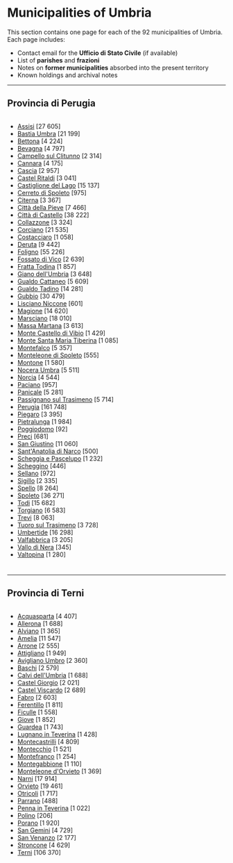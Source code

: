 # Municipalities of Umbria

This section contains one page for each of the 92 municipalities of Umbria.  
Each page includes:  
- Contact email for the **Ufficio di Stato Civile** (if available)  
- List of **parishes** and **frazioni**  
- Notes on **former municipalities** absorbed into the present territory  
- Known holdings and archival notes  

---

## Provincia di Perugia

<div style="display:grid; grid-template-columns:repeat(auto-fill,minmax(250px,1fr)); gap:.25rem .75rem; list-style:none; padding:0; margin:0 0 1.5rem;">

- [Assisi](muni_pages/assisi.md) [27 605]  
- [Bastia Umbra](muni_pages/bastia_umbra.md) [21 199]  
- [Bettona](muni_pages/bettona.md) [4 224]  
- [Bevagna](muni_pages/bevagna.md) [4 797]  
- [Campello sul Clitunno](muni_pages/campello_sul_clitunno.md) [2 314]  
- [Cannara](muni_pages/cannara.md) [4 175]  
- [Cascia](muni_pages/cascia.md) [2 957]  
- [Castel Ritaldi](muni_pages/castel_ritaldi.md) [3 041]  
- [Castiglione del Lago](muni_pages/castiglione_del_lago.md) [15 137]  
- [Cerreto di Spoleto](muni_pages/cerreto_di_spoleto.md) [975]  
- [Citerna](muni_pages/citerna.md) [3 367]  
- [Città della Pieve](muni_pages/citta_della_pieve.md) [7 466]  
- [Città di Castello](muni_pages/citta_di_castello.md) [38 222]  
- [Collazzone](muni_pages/collazzone.md) [3 324]  
- [Corciano](muni_pages/corciano.md) [21 535]  
- [Costacciaro](muni_pages/costacciaro.md) [1 058]  
- [Deruta](muni_pages/deruta.md) [9 442]  
- [Foligno](muni_pages/foligno.md) [55 226]  
- [Fossato di Vico](muni_pages/fossato_di_vico.md) [2 639]  
- [Fratta Todina](muni_pages/fratta_todina.md) [1 857]  
- [Giano dell'Umbria](muni_pages/giano_dell_umbria.md) [3 648]  
- [Gualdo Cattaneo](muni_pages/gualdo_cattaneo.md) [5 609]  
- [Gualdo Tadino](muni_pages/gualdo_tadino.md) [14 281]  
- [Gubbio](muni_pages/gubbio.md) [30 479]  
- [Lisciano Niccone](muni_pages/lisciano_niccone.md) [601]  
- [Magione](muni_pages/magione.md) [14 620]  
- [Marsciano](muni_pages/marsciano.md) [18 010]  
- [Massa Martana](muni_pages/massa_martana.md) [3 613]  
- [Monte Castello di Vibio](muni_pages/monte_castello_di_vibio.md) [1 429]  
- [Monte Santa Maria Tiberina](muni_pages/monte_santa_maria_tiberina.md) [1 085]  
- [Montefalco](muni_pages/montefalco.md) [5 357]  
- [Monteleone di Spoleto](muni_pages/monteleone_di_spoleto.md) [555]  
- [Montone](muni_pages/montone.md) [1 580]  
- [Nocera Umbra](muni_pages/nocera_umbra.md) [5 511]  
- [Norcia](muni_pages/norcia.md) [4 544]  
- [Paciano](muni_pages/paciano.md) [957]  
- [Panicale](muni_pages/panicale.md) [5 281]  
- [Passignano sul Trasimeno](muni_pages/passignano_sul_trasimeno.md) [5 714]  
- [Perugia](muni_pages/perugia.md) [161 748]  
- [Piegaro](muni_pages/piegaro.md) [3 395]  
- [Pietralunga](muni_pages/pietralunga.md) [1 984]  
- [Poggiodomo](muni_pages/poggiodomo.md) [92]  
- [Preci](muni_pages/preci.md) [681]  
- [San Giustino](muni_pages/san_giustino.md) [11 060]  
- [Sant'Anatolia di Narco](muni_pages/sant_anatolia_di_narco.md) [500]  
- [Scheggia e Pascelupo](muni_pages/scheggia_e_pascelupo.md) [1 232]  
- [Scheggino](muni_pages/scheggino.md) [446]  
- [Sellano](muni_pages/sellano.md) [972]  
- [Sigillo](muni_pages/sigillo.md) [2 335]  
- [Spello](muni_pages/spello.md) [8 264]  
- [Spoleto](muni_pages/spoleto.md) [36 271]  
- [Todi](muni_pages/todi.md) [15 682]  
- [Torgiano](muni_pages/torgiano.md) [6 583]  
- [Trevi](muni_pages/trevi.md) [8 063]  
- [Tuoro sul Trasimeno](muni_pages/tuoro_sul_trasimeno.md) [3 728]  
- [Umbertide](muni_pages/umbertide.md) [16 298]  
- [Valfabbrica](muni_pages/valfabbrica.md) [3 205]  
- [Vallo di Nera](muni_pages/vallo_di_nera.md) [345]  
- [Valtopina](muni_pages/valtopina.md) [1 280]  
</div>

---

## Provincia di Terni  

<div style="display:grid; grid-template-columns:repeat(auto-fill,minmax(250px,1fr)); gap:.25rem .75rem; list-style:none; padding:0; margin:0 0 1.5rem;">


- [Acquasparta](muni_pages/acquasparta.md) [4 407]  
- [Allerona](muni_pages/allerona.md) [1 688]  
- [Alviano](muni_pages/alviano.md) [1 365]  
- [Amelia](muni_pages/amelia.md) [11 547]  
- [Arrone](muni_pages/arrone.md) [2 555]  
- [Attigliano](muni_pages/attigliano.md) [1 949]  
- [Avigliano Umbro](muni_pages/avigliano_umbro.md) [2 360]  
- [Baschi](muni_pages/baschi.md) [2 579]  
- [Calvi dell'Umbria](muni_pages/calvi_dell_umbria.md) [1 688]  
- [Castel Giorgio](muni_pages/castel_giorgio.md) [2 021]  
- [Castel Viscardo](muni_pages/castel_viscardo.md) [2 689]  
- [Fabro](muni_pages/fabro.md) [2 603]  
- [Ferentillo](muni_pages/ferentillo.md) [1 811]  
- [Ficulle](muni_pages/ficulle.md) [1 558]  
- [Giove](muni_pages/giove.md) [1 852]  
- [Guardea](muni_pages/guardea.md) [1 743]  
- [Lugnano in Teverina](muni_pages/lugnano_in_teverina.md) [1 428]  
- [Montecastrilli](muni_pages/montecastrilli.md) [4 809]  
- [Montecchio](muni_pages/montecchio.md) [1 521]  
- [Montefranco](muni_pages/montefranco.md) [1 254]  
- [Montegabbione](muni_pages/montegabbione.md) [1 110]  
- [Monteleone d'Orvieto](muni_pages/monteleone_dorvieto.md) [1 369]  
- [Narni](muni_pages/narni.md) [17 914]  
- [Orvieto](muni_pages/orvieto.md) [19 461]  
- [Otricoli](muni_pages/otricoli.md) [1 717]  
- [Parrano](muni_pages/parrano.md) [488]  
- [Penna in Teverina](muni_pages/penna_in_teverina.md) [1 022]  
- [Polino](muni_pages/polino.md) [206]  
- [Porano](muni_pages/porano.md) [1 920]  
- [San Gemini](muni_pages/san_gemini.md) [4 729]  
- [San Venanzo](muni_pages/san_venanzo.md) [2 177]  
- [Stroncone](muni_pages/stroncone.md) [4 629]  
- [Terni](muni_pages/terni.md) [106 370]  

</div>
